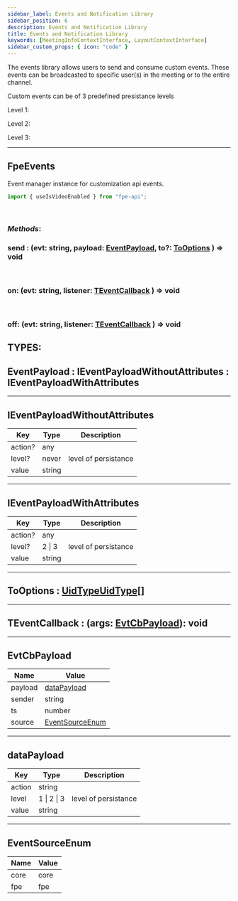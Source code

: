 ```yaml
---
sidebar_label: Events and Notification Library
sidebar_position: 6
description: Events and Notification Library
title: Events and Notification Library
keywords: [MeetingInfoContextInterface, LayoutContextInterface]
sidebar_custom_props: { icon: "code" }
---
```


<api>

The events library allows users to send and consume custom events. These events can be broadcasted to specific user(s) in the meeting or to the entire channel.

Custom events can be of 3 predefined presistance levels

Level 1:

Level 2:

Level 3:

---

<method>

<subtitle>

## FpeEvents

</subtitle>

Event manager instance for customization api events.

```js
import { useIsVideoEnabled } from "fpe-api";
```

<br/>

### _Methods_:

<collapsible>
<method>

### send : (evt: string, payload: [EventPayload](#eventpayload), to?: [ToOptions](#tooptions) ) => void

</method>
</collapsible>

<br/>

<collapsible>
<method>

### on: (evt: string, listener: [TEventCallback](#teventcallback) ) => void

</method>
</collapsible>

<br/>

<collapsible>
<method>

### off: (evt: string, listener: [TEventCallback](#teventcallback) ) => void

</method>
</collapsible>

</method>

</api>

## **TYPES**:

<method>
<subtitle>

## EventPayload : IEventPayloadWithoutAttributes : IEventPayloadWithAttributes

</subtitle>

</method>

---

<method>
<subtitle>

## IEventPayloadWithoutAttributes

</subtitle>

| Key     | Type   | Description          |
| ------- | ------ | -------------------- |
| action? | any    |                      |
| level?  | never  | level of persistance |
| value   | string |                      |

</method>

---

<method>
<subtitle>

## IEventPayloadWithAttributes

</subtitle>

| Key     | Type   | Description          |
| ------- | ------ | -------------------- |
| action? | any    |                      |
| level?  | 2 \| 3 | level of persistance |
| value   | string |                      |

</method>

---

<method>
<subtitle>

## ToOptions : [UidType](a)[UidType\[\]](a)

</subtitle>

</method>

---

<method>

## TEventCallback : \(args: [EvtCbPayload](#evtcbpayload)): void

</method>

---

<method>
<subtitle>

## EvtCbPayload

</subtitle>

| Name    | Value                               |
| ------- | ----------------------------------- |
| payload | [dataPayload](#datapayload)         |
| sender  | string                              |
| ts      | number                              |
| source  | [EventSourceEnum](#eventsourceenum) |

</method>

---

<method>
<subtitle>

## dataPayload

</subtitle>

| Key    | Type        | Description          |
| ------ | ----------- | -------------------- |
| action | string      |                      |
| level  | 1 \| 2 \| 3 | level of persistance |
| value  | string      |                      |

</method>

---

<method>
<subtitle>

## EventSourceEnum

</subtitle>

| Name | Value |
| ---- | ----- |
| core | core  |
| fpe  | fpe   |

</method>
